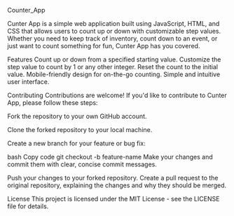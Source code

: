 Counter_App

Cunter App is a simple web application built using JavaScript, HTML, and CSS that allows users to count up or down with customizable step values. Whether you need to keep track of inventory, count down to an event, or just want to count something for fun, Cunter App has you covered.

Features
Count up or down from a specified starting value.
Customize the step value to count by 1 or any other integer.
Reset the count to the initial value.
Mobile-friendly design for on-the-go counting.
Simple and intuitive user interface.

Contributing
Contributions are welcome! If you'd like to contribute to Cunter App, please follow these steps:

Fork the repository to your own GitHub account.

Clone the forked repository to your local machine.

Create a new branch for your feature or bug fix:

bash
Copy code
git checkout -b feature-name
Make your changes and commit them with clear, concise commit messages.

Push your changes to your forked repository.
Create a pull request to the original repository, explaining the changes and why they should be merged.



License
This project is licensed under the MIT License - see the LICENSE file for details.
